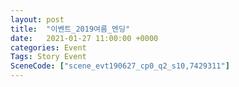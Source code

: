 ```yaml
---
layout: post
title:  "이벤트_2019여름_엔딩"
date:   2021-01-27 11:00:00 +0000
categories: Event
Tags: Story Event
SceneCode: ["scene_evt190627_cp0_q2_s10,7429311"]
---
```

